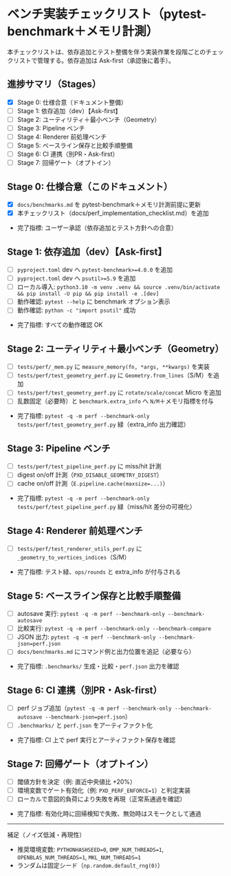 # ベンチ実装チェックリスト（pytest-benchmark＋メモリ計測）

本チェックリストは、依存追加とテスト整備を伴う実装作業を段階ごとのチェックリストで管理する。依存追加は Ask-first（承認後に着手）。

## 進捗サマリ（Stages）
- [x] Stage 0: 仕様合意（ドキュメント整備）
- [ ] Stage 1: 依存追加（dev）【Ask-first】
- [ ] Stage 2: ユーティリティ＋最小ベンチ（Geometry）
- [ ] Stage 3: Pipeline ベンチ
- [ ] Stage 4: Renderer 前処理ベンチ
- [ ] Stage 5: ベースライン保存と比較手順整備
- [ ] Stage 6: CI 連携（別PR・Ask-first）
- [ ] Stage 7: 回帰ゲート（オプトイン）

## Stage 0: 仕様合意（このドキュメント）
- [x] `docs/benchmarks.md` を pytest-benchmark＋メモリ計測前提に更新
- [x] 本チェックリスト（docs/perf_implementation_checklist.md）を追加
- 完了指標: ユーザー承認（依存追加とテスト方針への合意）

## Stage 1: 依存追加（dev）【Ask-first】
- [ ] `pyproject.toml` dev へ `pytest-benchmark>=4.0.0` を追加
- [ ] `pyproject.toml` dev へ `psutil>=5.9` を追加
- [ ] ローカル導入: `python3.10 -m venv .venv && source .venv/bin/activate && pip install -U pip && pip install -e .[dev]`
- [ ] 動作確認: `pytest --help` に benchmark オプション表示
- [ ] 動作確認: `python -c "import psutil"` 成功
- 完了指標: すべての動作確認 OK

## Stage 2: ユーティリティ＋最小ベンチ（Geometry）
- [ ] `tests/perf/_mem.py` に `measure_memory(fn, *args, **kwargs)` を実装
- [ ] `tests/perf/test_geometry_perf.py` に `Geometry.from_lines`（S/M）を追加
- [ ] `tests/perf/test_geometry_perf.py` に `rotate/scale/concat` Micro を追加
- [ ] 乱数固定（必要時）と `benchmark.extra_info` へ `N/M`＋メモリ指標を付与
- 完了指標: `pytest -q -m perf --benchmark-only tests/perf/test_geometry_perf.py` 緑（extra_info 出力確認）

## Stage 3: Pipeline ベンチ
- [ ] `tests/perf/test_pipeline_perf.py` に miss/hit 計測
- [ ] digest on/off 計測（`PXD_DISABLE_GEOMETRY_DIGEST`）
- [ ] cache on/off 計測（`E.pipeline.cache(maxsize=...)`）
- 完了指標: `pytest -q -m perf --benchmark-only tests/perf/test_pipeline_perf.py` 緑（miss/hit 差分の可視化）

## Stage 4: Renderer 前処理ベンチ
- [ ] `tests/perf/test_renderer_utils_perf.py` に `_geometry_to_vertices_indices`（S/M）
- 完了指標: テスト緑、`ops/rounds` と extra_info が付与される

## Stage 5: ベースライン保存と比較手順整備
- [ ] autosave 実行: `pytest -q -m perf --benchmark-only --benchmark-autosave`
- [ ] 比較実行: `pytest -q -m perf --benchmark-only --benchmark-compare`
- [ ] JSON 出力: `pytest -q -m perf --benchmark-only --benchmark-json=perf.json`
- [ ] `docs/benchmarks.md` にコマンド例と出力位置を追記（必要なら）
- 完了指標: `.benchmarks/` 生成・比較・`perf.json` 出力を確認

## Stage 6: CI 連携（別PR・Ask-first）
- [ ] perf ジョブ追加（`pytest -q -m perf --benchmark-only --benchmark-autosave --benchmark-json=perf.json`）
- [ ] `.benchmarks/` と `perf.json` をアーティファクト化
- 完了指標: CI 上で perf 実行とアーティファクト保存を確認

## Stage 7: 回帰ゲート（オプトイン）
- [ ] 閾値方針を決定（例: 直近中央値比 +20%）
- [ ] 環境変数でゲート有効化（例: `PXD_PERF_ENFORCE=1`）と判定実装
- [ ] ローカルで意図的負荷により失敗を再現（正常系通過を確認）
- 完了指標: 有効化時に回帰検知で失敗、無効時はスモークとして通過

---

補足（ノイズ低減・再現性）
- 推奨環境変数: `PYTHONHASHSEED=0`, `OMP_NUM_THREADS=1`, `OPENBLAS_NUM_THREADS=1`, `MKL_NUM_THREADS=1`
- ランダムは固定シード（`np.random.default_rng(0)`）

